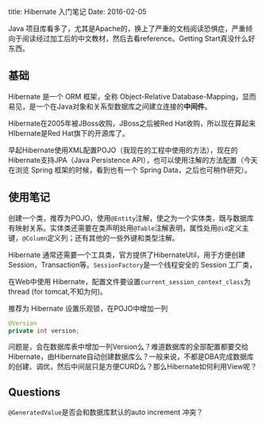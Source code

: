 title: Hibernate 入门笔记
Date: 2016-02-05

Java 项目库看多了，尤其是Apache的，换上了严重的文档阅读恐惧症，严重倾向于阅读经过加工后的中文教材，然后去看reference。Getting Start真没什么好东西。

## 基础

Hibernate 是一个 ORM 框架，全称 Object-Relative Database-Mapping，显而易见，是一个在Java对象和关系型数据库之间建立连接的**中间件**。

Hibernate在2005年被JBoss收购，JBoss之后被Red Hat收购，所以现在算起来HIbernate是Red Hat旗下的开源库了。

早起Hibernate使用XML配置POJO（我现在的工程中使用的方法），现在的Hibernate支持JPA（Java Persistence API），也可以使用注解的方法配置（今天在浏览 Spring 框架的时候，看到也有一个 Spring Data，之后也可稍作研究）。

## 使用笔记

创建一个类，推荐为POJO，使用`@Entity`注解，使之为一个实体类，既与数据库有映射关系。实体类还需要在类声明处用`@Table`注解表明，属性处用`@id`定义主键，`@Column`定义列；还有其他的一些外键和类型注解。

Hibernate 通常还需要一个工具类，官方提供了HibernateUtil，用于方便创建Session，Transaction等。`SessionFactory`是一个线程安全的 Session 工厂类，

在Web中使用 Hibernate，配置文件要设置`current_session_context_class`为thread (for tomcat,不知为何)。

推荐为 Hibernate 设置乐观锁，在POJO中增加一列

```java
@Version
private int version;
```

问题是，会在数据库表中增加一列Version么？难道数据库的全部配置都要交给Hibernate，由Hibernate自动创建数据库么？一般来说，不都是DBA完成数据库的创建、调优，然后中间层只是方便CURD么？那么Hibernate如何利用View呢？


## Questions

`@GeneratedValue`是否会和数据库默认的auto increment 冲突？

